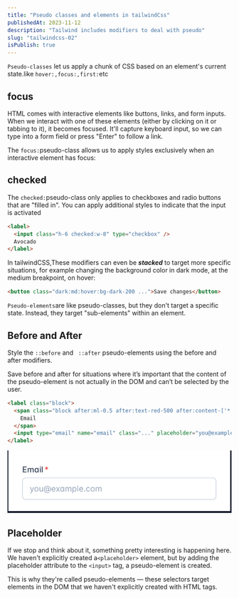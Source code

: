 ```yaml
---
title: "Pseudo classes and elements in tailwindCss"
publishedAt: 2023-11-12
description: "Tailwind includes modifiers to deal with pseudo"
slug: "tailwindcss-02"
isPublish: true
---
```


`Pseudo-classes` let us apply a chunk of CSS based on an element's current state.like `hover:,focus:,first:`etc

## focus

HTML comes with interactive elements like buttons, links, and form inputs. When we interact with one of these elements (either by clicking on it or tabbing to it), it becomes focused. It'll capture keyboard input, so we can type into a form field or press "Enter" to follow a link.

The `focus:`pseudo-class allows us to apply styles exclusively when an interactive element has focus:

## checked

The `checked:`pseudo-class only applies to checkboxes and radio buttons that are "filled in". You can apply additional styles to indicate that the input is activated

```html
<label>
  <input class="h-6 checked:w-8" type="checkbox" />
  Avocado
</label>
```

In tailwindCSS,These modifiers can even be **_stacked_** to target more specific situations, for example changing the background color in dark mode, at the medium breakpoint, on hover:

```html
<button class="dark:md:hover:bg-dark-200 ...">Save changes</button>
```

`Pseudo-elements`are like pseudo-classes, but they don't target a specific state. Instead, they target "sub-elements" within an element.

## Before and After

Style the `::before` and ` ::after` pseudo-elements using the before and after modifiers.

Save before and after for situations where it’s important that the content of the pseudo-element is not actually in the DOM and can’t be selected by the user.

```html
<label class="block">
  <span class="block after:ml-0.5 after:text-red-500 after:content-['*'] ">
    Email
  </span>
  <input type="email" name="email" class="..." placeholder="you@example.com" />
</label>
```

![The example](../../../public/pseudo.png)

## Placeholder

If we stop and think about it, something pretty interesting is happening here. We haven't explicitly created a`<placeholder>` element, but by adding the placeholder attribute to the `<input>` tag, a pseudo-element is created.

This is why they're called pseudo-elements — these selectors target elements in the DOM that we haven't explicitly created with HTML tags.
